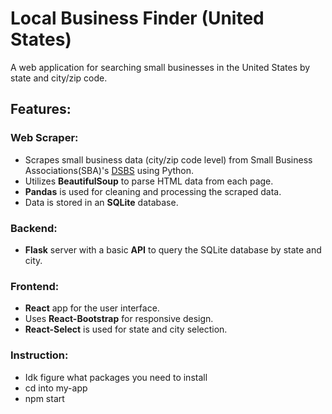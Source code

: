 # Local Business Finder (United States)

A web application for searching small businesses in the United States by state and city/zip code.

## Features:

### Web Scraper:
- Scrapes small business data (city/zip code level) from Small Business Associations(SBA)'s [DSBS](https://dsbs.sba.gov/search/dsp_dsbs.cfm) using Python.
- Utilizes **BeautifulSoup** to parse HTML data from each page.
- **Pandas** is used for cleaning and processing the scraped data.
- Data is stored in an **SQLite** database.

### Backend:
- **Flask** server with a basic **API** to query the SQLite database by state and city.

### Frontend:
- **React** app for the user interface.
- Uses **React-Bootstrap** for responsive design.
- **React-Select** is used for state and city selection.

### Instruction:
- Idk figure what packages you need to install
- cd into my-app
- npm start

